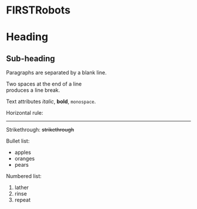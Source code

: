 # FIRSTRobots

Heading
=======

Sub-heading
-----------

Paragraphs are separated
by a blank line.

Two spaces at the end of a line  
produces a line break.



 Text attributes _italic_, 
**bold**, `monospace`.

Horizontal rule:

---

Strikethrough:
~~strikethrough~~

Bullet list:

  * apples
  * oranges
  * pears

Numbered list:

  1. lather
  2. rinse
  3. repeat
